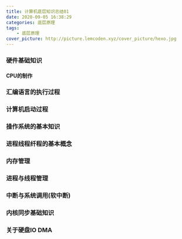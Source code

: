 ```yaml
---
title: 计算机底层知识总结01
date: 2020-09-05 16:38:29
categories: 底层原理
tags:
    - 底层原理
cover_picture: http://picture.lemcoden.xyz/cover_picture/hexo.jpg
---
```


### 硬件基础知识

#### CPU的制作

<!--more-->

### 汇编语言的执行过程

### 计算机启动过程

### 操作系统的基本知识

### 进程线程纤程的基本概念

### 内存管理

### 进程与线程管理

### 中断与系统调用(软中断)

### 内核同步基础知识

### 关于硬盘IO DMA

